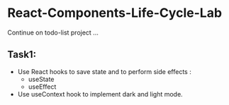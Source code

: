 # React-Components-Life-Cycle-Lab

Continue on todo-list project ...

## Task1:

* Use React hooks to save state and to perform side effects : 
    * useState
    * useEffect
* Use useContext hook to implement dark and light mode.

    
